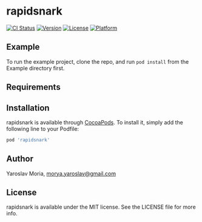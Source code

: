 # rapidsnark

[![CI Status](https://img.shields.io/travis/Yaroslav/rapidsnark.svg?style=flat)](https://travis-ci.org/Yaroslav/rapidsnark)
[![Version](https://img.shields.io/cocoapods/v/rapidsnark.svg?style=flat)](https://cocoapods.org/pods/rapidsnark)
[![License](https://img.shields.io/cocoapods/l/rapidsnark.svg?style=flat)](https://cocoapods.org/pods/rapidsnark)
[![Platform](https://img.shields.io/cocoapods/p/rapidsnark.svg?style=flat)](https://cocoapods.org/pods/rapidsnark)

## Example

To run the example project, clone the repo, and run `pod install` from the Example directory first.

## Requirements

## Installation

rapidsnark is available through [CocoaPods](https://cocoapods.org). To install
it, simply add the following line to your Podfile:

```ruby
pod 'rapidsnark'
```

## Author

Yaroslav Moria, morya.yaroslav@gmail.com

## License

rapidsnark is available under the MIT license. See the LICENSE file for more info.
